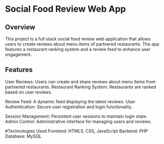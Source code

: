 # Social Food Review Web App
## Overview
This project is a full stack social food review web application that allows users to create reviews about menu items of partnered restaurants. The app features a restaurant ranking system and a review feed to enhance user engagement.

## Features
User Reviews: Users can create and share reviews about menu items from partnered restaurants.
Restaurant Ranking System: Restaurants are ranked based on user reviews.

Review Feed: A dynamic feed displaying the latest reviews.
User Authentication: Secure user registration and login functionality.

Session Management: Persistent user sessions to maintain login state.
Admin Control: Administrative interface for managing users and reviews.

#Technologies Used
Frontend: HTML5, CSS, JavaScript
Backend: PHP
Database: MySQL
